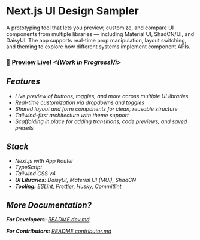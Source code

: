 # Next.js UI Design Sampler

A prototyping tool that lets you preview, customize, and compare UI components from multiple
libraries — including Material UI, ShadCN/UI, and DaisyUI. The app supports real-time prop
manipulation, layout switching, and theming to explore how different systems implement component
APIs.

### 🔗 [Preview Live!](https://ui-design-sampler-prototype.vercel.app/) <i><(Work in Progress)/i>

## Features

- Live preview of buttons, toggles, and more across multiple UI libraries
- Real-time customization via dropdowns and toggles
- Shared layout and form components for clean, reusable structure
- Tailwind-first architecture with theme support
- Scaffolding in place for adding transitions, code previews, and saved presets

## Stack

- Next.js with App Router
- TypeScript
- Tailwind CSS v4
- <b>UI Libraries:</b> DaisyUI, Material UI (MUI), ShadCN
- <b>Tooling:</b> ESLint, Prettier, Husky, Commitlint

## More Documentation?

<b>For Developers:</b> [README.dev.md](./README.dev.md)

<b>For Contributors:</b> [README.contributor.md](./README.contributor.md)
